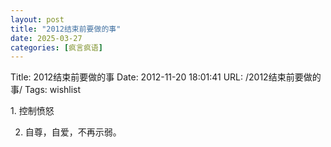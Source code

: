 ```yaml
---
layout: post
title: "2012结束前要做的事"
date: 2025-03-27
categories: [疯言疯语]
---
```


Title: 2012结束前要做的事
Date: 2012-11-20 18:01:41
URL: /2012结束前要做的事/
Tags: wishlist

1\. 控制愤怒

2. 自尊，自爱，不再示弱。
